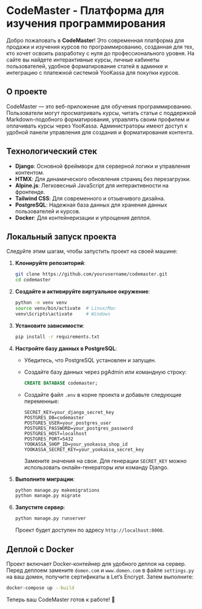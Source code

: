 # CodeMaster - Платформа для изучения программирования

Добро пожаловать в **CodeMaster**! Это современная платформа для продажи и изучения курсов по программированию, созданная для тех, кто хочет освоить разработку с нуля до профессионального уровня. На сайте вы найдете интерактивные курсы, личные кабинеты пользователей, удобное форматирование статей в админке и интеграцию с платежной системой YooKassa для покупки курсов.

## О проекте

CodeMaster — это веб-приложение для обучения программированию. Пользователи могут просматривать курсы, читать статьи с поддержкой Markdown-подобного форматирования, управлять своим профилем и оплачивать курсы через YooKassa. Администраторы имеют доступ к удобной панели управления для создания и форматирования контента.

## Технологический стек

- **Django**: Основной фреймворк для серверной логики и управления контентом.
- **HTMX**: Для динамического обновления страниц без перезагрузки.
- **Alpine.js**: Легковесный JavaScript для интерактивности на фронтенде.
- **Tailwind CSS**: Для современного и отзывчивого дизайна.
- **PostgreSQL**: Надежная база данных для хранения данных пользователей и курсов.
- **Docker**: Для контейнеризации и упрощения деплоя.

## Локальный запуск проекта

Следуйте этим шагам, чтобы запустить проект на своей машине:

1. **Клонируйте репозиторий**:

   ```bash
   git clone https://github.com/yourusername/codemaster.git
   cd codemaster
   ```

2. **Создайте и активируйте виртуальное окружение**:

   ```bash
   python -m venv venv
   source venv/bin/activate  # Linux/Mac
   venv\Scripts\activate     # Windows
   ```

3. **Установите зависимости**:

   ```bash
   pip install -r requirements.txt
   ```

4. **Настройте базу данных в PostgreSQL**:

   - Убедитесь, что PostgreSQL установлен и запущен.
   - Создайте базу данных через pgAdmin или командную строку:

     ```sql
     CREATE DATABASE codemaster;
     ```
   - Создайте файл `.env` в корне проекта и добавьте следующие переменные:

     ```env
     SECRET_KEY=your_django_secret_key
     POSTGRES_DB=codemaster
     POSTGRES_USER=your_postgres_user
     POSTGRES_PASSWORD=your_postgres_password
     POSTGRES_HOST=localhost
     POSTGRES_PORT=5432
     YOOKASSA_SHOP_ID=your_yookassa_shop_id
     YOOKASSA_SECRET_KEY=your_yookassa_secret_key
     ```

     Замените значения на свои. Для генерации `SECRET_KEY` можно использовать онлайн-генераторы или команду Django.

5. **Выполните миграции**:

   ```bash
   python manage.py makemigrations
   python manage.py migrate
   ```

6. **Запустите сервер**:

   ```bash
   python manage.py runserver
   ```

   Проект будет доступен по адресу `http://localhost:8000`.

## Деплой с Docker

Проект включает Docker-контейнер для удобного деплоя на сервер. Перед деплоем замените `domen.com` и `www.domen.com` в файле `settings.py` на ваш домен, получите сертификаты в Let’s Encrypt. Затем выполните:

```bash
docker-compose up --build
```

Теперь ваш CodeMaster готов к работе! 🚀